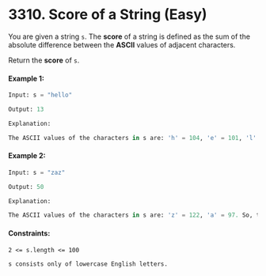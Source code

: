 # 3310. Score of a String (Easy)

You are given a string `s`. The **score** of a string is defined as the sum of the absolute difference between the **ASCII** values of adjacent characters.

Return the **score** of `s`.

#### Example 1:

```Python
Input: s = "hello"

Output: 13

Explanation:

The ASCII values of the characters in s are: 'h' = 104, 'e' = 101, 'l' = 108, 'o' = 111. So, the score of s would be |104 - 101| + |101 - 108| + |108 - 108| + |108 - 111| = 3 + 7 + 0 + 3 = 13.
```

#### Example 2:

```Python
Input: s = "zaz"

Output: 50

Explanation:

The ASCII values of the characters in s are: 'z' = 122, 'a' = 97. So, the score of s would be |122 - 97| + |97 - 122| = 25 + 25 = 50.
```

#### Constraints:

`2 <= s.length <= 100`

`s consists only of lowercase English letters.`

